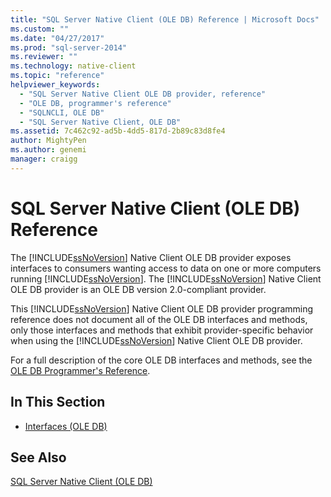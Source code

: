 ```yaml
---
title: "SQL Server Native Client (OLE DB) Reference | Microsoft Docs"
ms.custom: ""
ms.date: "04/27/2017"
ms.prod: "sql-server-2014"
ms.reviewer: ""
ms.technology: native-client
ms.topic: "reference"
helpviewer_keywords: 
  - "SQL Server Native Client OLE DB provider, reference"
  - "OLE DB, programmer's reference"
  - "SQLNCLI, OLE DB"
  - "SQL Server Native Client, OLE DB"
ms.assetid: 7c462c92-ad5b-4dd5-817d-2b89c83d8fe4
author: MightyPen
ms.author: genemi
manager: craigg
---
```

# SQL Server Native Client (OLE DB) Reference
  The [!INCLUDE[ssNoVersion](../../includes/ssnoversion-md.md)] Native Client OLE DB provider exposes interfaces to consumers wanting access to data on one or more computers running [!INCLUDE[ssNoVersion](../../includes/ssnoversion-md.md)]. The [!INCLUDE[ssNoVersion](../../includes/ssnoversion-md.md)] Native Client OLE DB provider is an OLE DB version 2.0-compliant provider.  
  
 This [!INCLUDE[ssNoVersion](../../includes/ssnoversion-md.md)] Native Client OLE DB provider programming reference does not document all of the OLE DB interfaces and methods, only those interfaces and methods that exhibit provider-specific behavior when using the [!INCLUDE[ssNoVersion](../../includes/ssnoversion-md.md)] Native Client OLE DB provider.  
  
 For a full description of the core OLE DB interfaces and methods, see the [OLE DB Programmer's Reference](http://go.microsoft.com/fwlink/?LinkId=45232).  
  
## In This Section  
  
-   [Interfaces &#40;OLE DB&#41;](../../database-engine/dev-guide/interfaces-ole-db.md)  
  
## See Also  
 [SQL Server Native Client &#40;OLE DB&#41;](../native-client/ole-db/sql-server-native-client-ole-db.md)  
  
  
